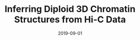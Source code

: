 ---
title: "Inferring Diploid 3D Chromatin Structures from Hi-C Data"
collection: publications
permalink: /publications/2019-09-01-Inferring-Diploid-3D-Chromatin-Structures-from-Hi-C-Data
date: 2019-09-01
paperurl: 'https://doi.org/10.4230/LIPIcs.WABI.2019.11'
code: 'https://github.com/hiclib/pastis'
citation: 'A.G. Cauer, G.&nbsp;Yardimci, J.-P. Vert, N.&nbsp;Varoquaux, &amp; W.S. Noble.
Inferring diploid 3d chromatin structures from hi-c data.
In K.T. Huber, &amp; D.&nbsp;Gusfield (Eds), <em>19th International Workshop on Algorithms in Bioinformatics (WABI 2019)</em>, volume 143 of LIPIcs, 11:1–11:13. Schloss Dagstuhl - Leibniz-Zentrum f<span class="bibtex-protected"><span class="bibtex-protected">ü</span></span>r Informatik, 2019.'
---